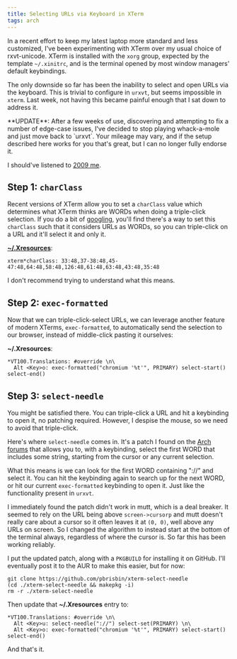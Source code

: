 ```yaml
---
title: Selecting URLs via Keyboard in XTerm
tags: arch
---
```


In a recent effort to keep my latest laptop more standard and less customized,
I've been experimenting with XTerm over my usual choice of rxvt-unicode. XTerm
is installed with the `xorg` group, expected by the template `~/.xinitrc`, and
is the terminal opened by most window managers' default keybindings.

The only downside so far has been the inability to select and open URLs via the
keyboard. This is trivial to configure in `urxvt`, but seems impossible in
`xterm`. Last week, not having this became painful enough that I sat down to
address it.

<div class=well>
**UPDATE**: After a few weeks of use, discovering and attempting to fix a number
of edge-case issues, I've decided to stop playing whack-a-mole and just move
back to `urxvt`. Your mileage may vary, and if the setup described here works
for you that's great, but I can no longer fully endorse it.

I should've listened to [2009 me](https://bbs.archlinux.org/viewtopic.php?pid=629240#p629240).
</div>

## Step 1: `charClass`

Recent versions of XTerm allow you to set a `charClass` value which determines
what XTerm thinks are WORDs when doing a triple-click selection. If you do a bit
of [googling][triple-click], you'll find there's a way to set this `charClass`
such that it considers URLs as WORDs, so you can triple-click on a URL and it'll
select it and only it.

[triple-click]: https://lukas.zapletalovi.com/2013/07/hidden-gems-of-xterm.html#triple-click

[**~/.Xresources**][xresources]:

[xresources]: https://wiki.archlinux.org/index.php/X_resources

```
xterm*charClass: 33:48,37-38:48,45-47:48,64:48,58:48,126:48,61:48,63:48,43:48,35:48
```

I don't recommend trying to understand what this means.

## Step 2: `exec-formatted`

Now that we can triple-click-select URLs, we can leverage another feature of
modern XTerms, `exec-formatted`, to automatically send the selection to our
browser, instead of middle-click pasting it ourselves:

**~/.Xresources**:

```
*VT100.Translations: #override \n\
  Alt <Key>o: exec-formatted("chromium '%t'", PRIMARY) select-start() select-end()
```

## Step 3: `select-needle`

You might be satisfied there. You can triple-click a URL and hit a keybinding to
open it, no patching required. However, I despise the mouse, so we need to avoid
that triple-click.

Here's where `select-needle` comes in. It's a patch I found on the [Arch
forums][bbs] that allows you to, with a keybinding, select the first WORD that
includes some string, starting from the cursor or any current selection.

[bbs]: https://bbs.archlinux.org/viewtopic.php?id=181515

What this means is we can look for the first WORD containing "://" and select
it. You can hit the keybinding again to search up for the next WORD, or hit our
current `exec-formatted` keybinding to open it. Just like the functionality
present in `urxvt`.

I immediately found the patch didn't work in mutt, which is a deal breaker. It
seemed to rely on the URL being above `screen->cursorp` and mutt doesn't really
care about a cursor so it often leaves it at `(0, 0)`, well above any URLs on
screen. So I changed the algorithm to instead start at the bottom of the
terminal always, regardless of where the cursor is. So far this has been working
reliably.

I put the updated patch, along with a `PKGBUILD` for installing it on GitHub.
I'll eventually post it to the AUR to make this easier, but for now:

```
git clone https://github.com/pbrisbin/xterm-select-needle
(cd ./xterm-select-needle && makepkg -i)
rm -r ./xterm-select-needle
```

Then update that **~/.Xresources** entry to:

```
*VT100.Translations: #override \n\
  Alt <Key>u: select-needle("://") select-set(PRIMARY) \n\
  Alt <Key>o: exec-formatted("chromium '%t'", PRIMARY) select-start() select-end()
```

And that's it.

